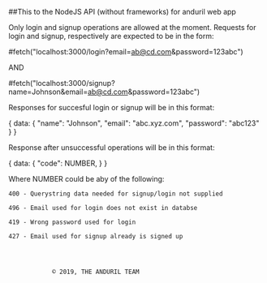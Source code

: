 ##This to the NodeJS API (without frameworks) for anduril web app

Only login and signup operations are allowed at the moment.
Requests for login and signup, respectively are expected to be in the form: 

#fetch("localhost:3000/login?email=ab@cd.com&password=123abc")

AND

#fetch("localhost:3000/signup?name=Johnson&email=ab@cd.com&password=123abc")

Responses for succesful login or signup will be in this format:

{
	data:
		{
			"name": "Johnson",
			"email": "abc.xyz.com",
			"password": "abc123"
		}
} 

Response after unsuccessful operations will be in this format:

{
	data:
		{
			"code": NUMBER,
		}
}


Where NUMBER could be aby of the following:

    400 - Querystring data needed for signup/login not supplied

    496 - Email used for login does not exist in databse

    419 - Wrong password used for login

    427 - Email used for signup already is signed up 




				© 2019, THE ANDURIL TEAM


